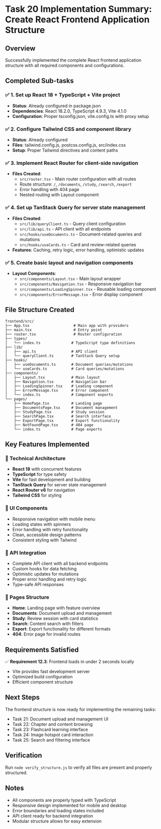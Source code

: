 # Task 20 Implementation Summary: Create React Frontend Application Structure

## Overview
Successfully implemented the complete React frontend application structure with all required components and configurations.

## Completed Sub-tasks

### ✅ 1. Set up React 18 + TypeScript + Vite project
- **Status**: Already configured in package.json
- **Dependencies**: React 18.2.0, TypeScript 4.9.3, Vite 4.1.0
- **Configuration**: Proper tsconfig.json, vite.config.ts with proxy setup

### ✅ 2. Configure Tailwind CSS and component library
- **Status**: Already configured
- **Files**: tailwind.config.js, postcss.config.js, src/index.css
- **Setup**: Proper Tailwind directives and content paths

### ✅ 3. Implement React Router for client-side navigation
- **Files Created**:
  - `src/router.tsx` - Main router configuration with all routes
  - Route structure: `/`, `/documents`, `/study`, `/search`, `/export`
  - Error handling with 404 page
  - Nested routing with Layout component

### ✅ 4. Set up TanStack Query for server state management
- **Files Created**:
  - `src/lib/queryClient.ts` - Query client configuration
  - `src/lib/api.ts` - API client with all endpoints
  - `src/hooks/useDocuments.ts` - Document-related queries and mutations
  - `src/hooks/useCards.ts` - Card and review-related queries
- **Features**: Caching, retry logic, error handling, optimistic updates

### ✅ 5. Create basic layout and navigation components
- **Layout Components**:
  - `src/components/Layout.tsx` - Main layout wrapper
  - `src/components/Navigation.tsx` - Responsive navigation bar
  - `src/components/LoadingSpinner.tsx` - Reusable loading component
  - `src/components/ErrorMessage.tsx` - Error display component

## File Structure Created

```
frontend/src/
├── App.tsx                    # Main app with providers
├── main.tsx                   # Entry point
├── router.tsx                 # Router configuration
├── types/
│   └── index.ts              # TypeScript type definitions
├── lib/
│   ├── api.ts                # API client
│   └── queryClient.ts        # TanStack Query setup
├── hooks/
│   ├── useDocuments.ts       # Document queries/mutations
│   └── useCards.ts           # Card queries/mutations
├── components/
│   ├── Layout.tsx            # Main layout
│   ├── Navigation.tsx        # Navigation bar
│   ├── LoadingSpinner.tsx    # Loading component
│   ├── ErrorMessage.tsx      # Error component
│   └── index.ts              # Component exports
└── pages/
    ├── HomePage.tsx          # Landing page
    ├── DocumentsPage.tsx     # Document management
    ├── StudyPage.tsx         # Study session
    ├── SearchPage.tsx        # Search interface
    ├── ExportPage.tsx        # Export functionality
    ├── NotFoundPage.tsx      # 404 page
    └── index.ts              # Page exports
```

## Key Features Implemented

### 🔧 Technical Architecture
- **React 18** with concurrent features
- **TypeScript** for type safety
- **Vite** for fast development and building
- **TanStack Query** for server state management
- **React Router v6** for navigation
- **Tailwind CSS** for styling

### 🎨 UI Components
- Responsive navigation with mobile menu
- Loading states with spinners
- Error handling with retry functionality
- Clean, accessible design patterns
- Consistent styling with Tailwind

### 🔌 API Integration
- Complete API client with all backend endpoints
- Custom hooks for data fetching
- Optimistic updates for mutations
- Proper error handling and retry logic
- Type-safe API responses

### 📱 Pages Structure
- **Home**: Landing page with feature overview
- **Documents**: Document upload and management
- **Study**: Review session with card statistics
- **Search**: Content search with filters
- **Export**: Export functionality for different formats
- **404**: Error page for invalid routes

## Requirements Satisfied

✅ **Requirement 12.3**: Frontend loads in under 2 seconds locally
- Vite provides fast development server
- Optimized build configuration
- Efficient component structure

## Next Steps

The frontend structure is now ready for implementing the remaining tasks:
- Task 21: Document upload and management UI
- Task 22: Chapter and content browsing
- Task 23: Flashcard learning interface
- Task 24: Image hotspot card interaction
- Task 25: Search and filtering interface

## Verification

Run `node verify_structure.js` to verify all files are present and properly structured.

## Notes

- All components are properly typed with TypeScript
- Responsive design implemented for mobile and desktop
- Error boundaries and loading states included
- API client ready for backend integration
- Modular structure allows for easy extension